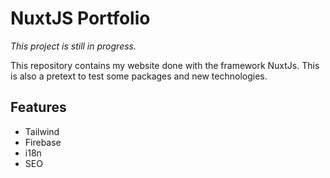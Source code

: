 # NuxtJS Portfolio

_This project is still in progress._

This repository contains my website done with the framework NuxtJs. This is also a pretext to test some packages and new technologies.

## Features

* Tailwind
* Firebase
* i18n
* SEO
